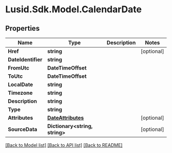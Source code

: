 # Lusid.Sdk.Model.CalendarDate

## Properties

Name | Type | Description | Notes
------------ | ------------- | ------------- | -------------
**Href** | **string** |  | [optional] 
**DateIdentifier** | **string** |  | 
**FromUtc** | **DateTimeOffset** |  | 
**ToUtc** | **DateTimeOffset** |  | 
**LocalDate** | **string** |  | 
**Timezone** | **string** |  | 
**Description** | **string** |  | 
**Type** | **string** |  | 
**Attributes** | [**DateAttributes**](DateAttributes.md) |  | [optional] 
**SourceData** | **Dictionary&lt;string, string&gt;** |  | [optional] 

[[Back to Model list]](../README.md#documentation-for-models) [[Back to API list]](../README.md#documentation-for-api-endpoints) [[Back to README]](../README.md)

